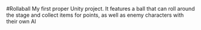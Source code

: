 #Rollaball
My first proper Unity project. It features a ball that can roll around the stage and collect items for points, as well as enemy characters with their own AI
